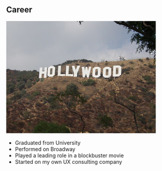 ## Career

![Brian_McKechnie's = Hollywood](Brian_McKechnie's.jpg)

- Graduated from University
- Performed on Broadway
- Played a leading role in a blockbuster movie
- Started on my own UX consulting company